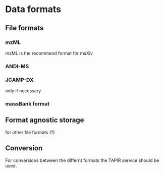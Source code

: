 # Data formats

## File formats

### mzML

mzML is the recommend format for msXiv

### ANDI-MS

### JCAMP-DX

only if necessary

### massBank format

## Format agnostic storage

for other file formats (?)

## Conversion

For conversions between the differnt formats the TAPIR service should be used.